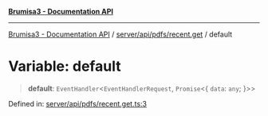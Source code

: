 [**Brumisa3 - Documentation API**](../../../../../README.md)

***

[Brumisa3 - Documentation API](../../../../../README.md) / [server/api/pdfs/recent.get](../README.md) / default

# Variable: default

> **default**: `EventHandler`\<`EventHandlerRequest`, `Promise`\<\{ `data`: `any`; \}\>\>

Defined in: [server/api/pdfs/recent.get.ts:3](https://github.com/your-repo/brumisa3-nuxt4/blob/main/server/api/pdfs/recent.get.ts#L3)
